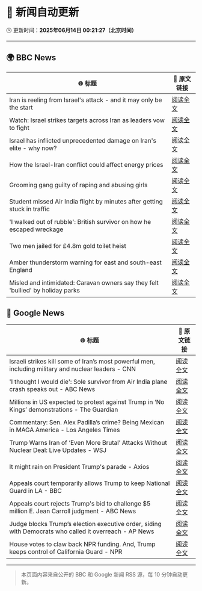 # 🧠 新闻自动更新

🕒 更新时间：**2025年06月14日 00:21:27（北京时间）**

---

## 🌍 BBC News

| 🌐 标题 | 🔗 原文链接 |
|--------|-------------|
| Iran is reeling from Israel's attack - and it may only be the start | [阅读全文](https://www.bbc.com/news/articles/cvg72ny4xeyo) |
| Watch: Israel strikes targets across Iran as leaders vow to fight | [阅读全文](https://www.bbc.com/news/videos/czdy9nj73l8o) |
| Israel has inflicted unprecedented damage on Iran's elite - why now? | [阅读全文](https://www.bbc.com/news/articles/c4g3nz1p9wdo) |
| How the Israel-Iran conflict could affect energy prices | [阅读全文](https://www.bbc.com/news/articles/cg5vr2rvzg4o) |
| Grooming gang guilty of raping and abusing girls | [阅读全文](https://www.bbc.com/news/articles/cdd2rld9mj2o) |
| Student missed Air India flight by minutes after getting stuck in traffic | [阅读全文](https://www.bbc.com/news/articles/cvgv26zz5wzo) |
| 'I walked out of rubble': British survivor on how he escaped wreckage | [阅读全文](https://www.bbc.com/news/articles/cd901xn4001o) |
| Two men jailed for £4.8m gold toilet heist | [阅读全文](https://www.bbc.com/news/articles/cgeg39vr3j3o) |
| Amber thunderstorm warning for east and south-east England | [阅读全文](https://www.bbc.com/news/articles/c93lrqk60geo) |
| Misled and intimidated: Caravan owners say they felt 'bullied' by holiday parks | [阅读全文](https://www.bbc.com/news/articles/c2016lxnepno) |

## 📰 Google News

| 🌐 标题 | 🔗 原文链接 |
|--------|-------------|
| Israeli strikes kill some of Iran’s most powerful men, including military and nuclear leaders - CNN | [阅读全文](https://news.google.com/rss/articles/CBMijwFBVV95cUxPR1hweXVNZmV6VlJYN21PUUU3UTJXelVVNFZSWGdFUk1VcEJPeWw0czBBRHlEYXlSdjFwNUN1N3BBTndYMFZCNlZLUC1BX1REM0VMMERyZGlmQTJIUUhiLUU3S2JwT2loSGlqR3h6MGc4WGtGZldicWk5QWpsTkZhb2dwWUNVd3hBWjlkaTRQZ9IBlAFBVV95cUxQSFdYdlByVHFzRXRSSHhoSlB6WlpxUF9CcGpnYWhqUmRrZjh3M2NYTHJLUjFkYm1GcHU5UXp2VVRsdGMycmdKZzNSNWhJbGxaNnY4NHpSUHpRbm5oT0lFSDhmbmQtRnFlMmJXM3ZSQzBXN0RtOTJBS04zTlNnaUdGVlR5RjRTeDlXVURRTEl4aU1UWWkx?oc=5) |
| 'I thought I would die': Sole survivor from Air India plane crash speaks out - ABC News | [阅读全文](https://news.google.com/rss/articles/CBMipgFBVV95cUxOOGJxcUd4Z0pOemtZQjFyeGJITkRaMVdaZk8wdTNZNVJhU2lPN1NtdGJhdWtVRFNaTFp3Ni1rRURSQjl0dERLOTZScGxrWkJBcGdROUhCSlNHVzcya0c2UHdtQXVBR3lwMjZXYm8tcXBIeW5aeWFBak1ZVVEyMzlnYlFiazBrS21vejdsaEhBZXZ5Q2c4OGphZW4xYXNmWERlS3hVSmxB0gGrAUFVX3lxTFB5VmlQcXgyWll3V3EzR2NDQUdLNnZXNlJjT0VhVW1US3NmOUVHUWZxS2hpajJnalpFeTV3bUJvYzkxdDFzMHB1azdQVzdPU1c2QnlWVFBqMkJhUUtxcWt0UVZVdHRfNXFzQktNUGR0SlVObWgwZnowaGFXaWJTTm5PckwwWndEUnBJdUpmelVWeGNFSWEzdEVCLVhaSzE1TUNkaU5HVFRxTzhSbw?oc=5) |
| Millions in US expected to protest against Trump in ‘No Kings’ demonstrations - The Guardian | [阅读全文](https://news.google.com/rss/articles/CBMic0FVX3lxTE1DLTJZQVRtZjZFQU5GZGhPX1hGd2laVVFVQWFwNWNXU3JIVGRqNGVYbW9zR056ZXBMWkhKaDJaSmNSeFhPNlhia1NVelFmcTUzNUxib0k2ckJoXzJlclR3aDhKUUF6YXhxLTNRaTVjaTBXV28?oc=5) |
| Commentary: Sen. Alex Padilla’s crime? Being Mexican in MAGA America - Los Angeles Times | [阅读全文](https://news.google.com/rss/articles/CBMiqAFBVV95cUxQeXpJN3F1bEhVYS1WS1k3NU9jV2dMSG5jYkFOZGNBT1F3QURmbDNyNXNNTGtTcm9KTWxQU3VOa2txbXNuWlJXcGhob1h1UHRmdDNJMi0wWHNESmNOdGRTOEtCZnRPbGlmOWgtZGFPQUlTUFdfcWFJWmxmN3ZXMkM3ak9JOHU0TzFwSzh4Y2RnYkliUDZ2R3pkb2hEQ0VlWUswX19ISXJtY2w?oc=5) |
| Trump Warns Iran of ‘Even More Brutal’ Attacks Without Nuclear Deal: Live Updates - WSJ | [阅读全文](https://news.google.com/rss/articles/CBMibEFVX3lxTE9mcXRITk41WGZWTEdiQ2xlV1czVDV1LVd0a1dyNVFySnc1NU1NeTA3Zk9wUnU3NkV0SHZSb2FwdGpvbkhTZU5veVI0VzNQQWplek5UWHZyUW8td2xXRThSanVDR0dBQm5fYXp3Yg?oc=5) |
| It might rain on President Trump's parade - Axios | [阅读全文](https://news.google.com/rss/articles/CBMifEFVX3lxTE9aRzZWQ2VLbndVblVJQ2FQR2FNUXh2WmhuWEJreFItZzE4MENhS0xZb1JCQ2s3N0s2aFZncTdaY0xEY2o4TFZweVpmSHRZd0w3TlVXWHk5Yjcxc2tPa0ZPQWtTQVVZbXJDMmxXMWMyem5NZmRObmJyVlhpS2M?oc=5) |
| Appeals court temporarily allows Trump to keep National Guard in LA - BBC | [阅读全文](https://news.google.com/rss/articles/CBMiWkFVX3lxTFA3QkRZTHJ1UVdieFFqX2g3VDhRUU10X3ZrQXdXMC1QR0hrcHBiMm1UVkFFaG1yMm55dnItZTlzSmhzNU9KWFlSM3JUUU43ZmNDSnhCcnRLNXVTQdIBX0FVX3lxTE9SLTdSVGpyNVprZTZQVHpUVVBoUWxhTHVhYU8taS1BcnI1ZmJFZlNqdHRYZjVkOXJmdS00eldQMlBnZ1ZCRE80VUo0dHJYX1pYVk1DRnBqQWVJSlNSbnFz?oc=5) |
| Appeals court rejects Trump's bid to challenge $5 million E. Jean Carroll judgment - ABC News | [阅读全文](https://news.google.com/rss/articles/CBMinAFBVV95cUxOb25qeGlUOUlscU8xa3V3cEVITEQ2UDJSMmR2VzRpTDZfcnU3OHR3VjU3WHhFRDRSMWhCNnh0OVdfd1BjWTFSajdWdUxPbFROYjJnTnQyNkhwY0ZSaXFRSmtMdmhlQmplOVMzNmdFb2RpTE5FOXJOb3U4QmQ1LUxWblJ1SHFLMlRodXpub0hzSVllcVJUYzBnWkdGamrSAaIBQVVfeXFMTmR5VFpsWi16VWRaeHI5M3Jyc3g1YjdwM3NwR3hIUmN1b1g2UHU4ZTRud2FBc25oNG1ZZW9EZTdYR2FPSmRnQlp3cktTX3NfWS13eG4zUHg3TDluMDJTcDNoeS05czFkb056cHZDTllxNmJxWVBEVUJYLUU1ZWlpQzE4X210dnNmZVcwUUpkVXZma0hoa2R1aU1WLS1BMHhaUWdR?oc=5) |
| Judge blocks Trump’s election executive order, siding with Democrats who called it overreach - AP News | [阅读全文](https://news.google.com/rss/articles/CBMilgFBVV95cUxNa0NMN3Z3YkY3ejdYZ2pwWHl1VmE1R1VYbmkwbnJrUjA2OTQ4WG9pLXJpNWtJdkRZVEF1NkRocGcwMXhqYjJTeFN1RktFVzhXM3NJOXVmemhab0tBT3I4REFndWVzcmxZVDV3cWlpVmdwYnJ4MkhkNWlBeDgtRGJZazNkMFhiX0ctNmFaZGxjUnNFTWY4bXc?oc=5) |
| House votes to claw back NPR funding. And, Trump keeps control of California Guard - NPR | [阅读全文](https://news.google.com/rss/articles/CBMizwFBVV95cUxORVFBNG1GV3JhTFVVLWgtTHd3QnlObUVlUjJLR3FadmlTRDBiNXdsc19weFhiOEEtTWNBU2M2Y1V4TS1XTHB2Skt2OXJZQnZPSTM0OFBMeS04YWYwUjl2WXQ5QmdtWUJGZTJZQWkwWF9sQlNST0FpdzRRdGRqM3MwX01DQ0NEVVp3amU0SXNSY2owZ2RnYmthVEFGaWNQd0llMnFiamd2ZDE1b09jbGdubXhoRWdveVZCeDQ5Zk1MV1Q0dG1KSVlPR21MS3hyZEk?oc=5) |

---
> 本页面内容来自公开的 BBC 和 Google 新闻 RSS 源，每 10 分钟自动更新。